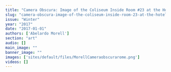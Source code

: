 ```yaml
---
title: "Camera Obscura: Image of the Coliseum Inside Room #23 at the Hotel Gladiatori, Rome, 2007"
slug: "camera-obscura-image-of-the-coliseum-inside-room-23-at-the-hotel-gladiatori-rome-2007"
issue: "Winter"
year: "2017"
date: "2017-01-01"
authors: ['Abelardo Morell']
section: "art"
audio: []
main_image: ""
banner_image: ""
images: ['sites/default/files/MorellCameraobscurarome.png']
videos: []
---
```

